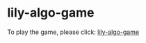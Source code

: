 # lily-algo-game

To play the game, please click: [lily-algo-game](https://smiling-levelmn.surge.sh/)
